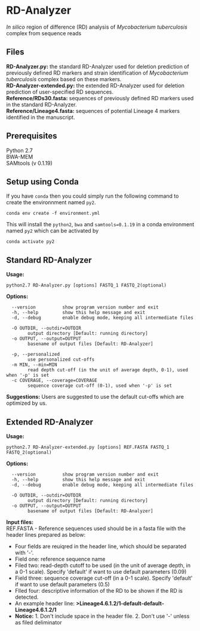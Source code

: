 RD-Analyzer
===
_In silico_ region of difference (RD) analysis of _Mycobacterium tuberculosis_ complex from sequence reads

Files
---
**RD-Analyzer.py:** the standard RD-Analyzer used for deletion prediction of previously defined RD markers and strain identification of _Mycobacterium tuberculosis_ complex based on these markers.  
**RD-Analyzer-extended.py:** the extended RD-Analyzer used for deletion prediction of user-specified RD sequences.  
**Reference/RDs30.fasta:** sequences of previously defined RD markers used in the standard RD-Analyzer.  
**Reference/Lineage4.fasta:** sequences of potential Lineage 4 markers identified in the manuscript.  

Prerequisites
---
Python 2.7  
BWA-MEM  
SAMtools (v 0.1.19)


Setup using Conda
---
If you have `conda` then you could simply run the following command to create the environnment named `py2`.

```
conda env create -f environment.yml
```
This will install the `python2`, `bwa` and `samtools=0.1.19` in a conda environment named `py2` which can be activated by 
```
conda activate py2
```

Standard RD-Analyzer
---
**Usage:**
```shell
python2.7 RD-Analyzer.py [options] FASTQ_1 FASTQ_2(optional)
```

**Options:**
```
  --version          show program version number and exit
  -h, --help         show this help message and exit
  -d, --debug        enable debug mode, keeping all intermediate files

  -O OUTDIR, --outdir=OUTDIR
        output directory [Default: running directory]
  -o OUTPUT, --output=OUTPUT
        basename of output files [Default: RD-Analyzer]
 
  -p, --personalized
        use personalized cut-offs
  -m MIN, --min=MIN
        read depth cut-off (in the unit of average depth, 0-1), used when '-p' is set
  -c COVERAGE, --coverage=COVERAGE
        sequence coverage cut-off (0-1), used when '-p' is set
```

**Suggestions:**
Users are suggested to use the default cut-offs which are optimized by us.

Extended RD-Analyzer
---
**Usage:**
```
python2.7 RD-Analyzer-extended.py [options] REF.FASTA FASTQ_1 FASTQ_2(optional)
```

**Options:**
```
  --version          show program version number and exit
  -h, --help         show this help message and exit
  -d, --debug        enable debug mode, keeping all intermediate files

  -O OUTDIR, --outdir=OUTDIR
        output directory [Default: running directory]
  -o OUTPUT, --output=OUTPUT
        basename of output files [Default: RD-Analyzer]
```

**Input files:**  
REF.FASTA - Reference sequences used should be in a fasta file with the header lines prepared as below:  
* Four fields are reuiqred in the header line, which should be separated with '-'.
* Field one: reference sequence name
* Filed two: read-depth cutoff to be used (in the unit of average depth, in a 0-1 scale). Specify 'default' if want to use default parameters (0.09)
* Field three:  sequence coverage cut-off (in a 0-1 scale). Specify 'default' if want to use default parameters (0.5)
* FIled four: descriptive information of the RD to be shown if the RD is detected.
* An example header line: **>Lineage4.6.1.2/1-default-default-Lineage4.6.1.2/1**
* **Notice:** 1. Don't include space in the header file. 2. Don't use '-' unless as filed deliminator
